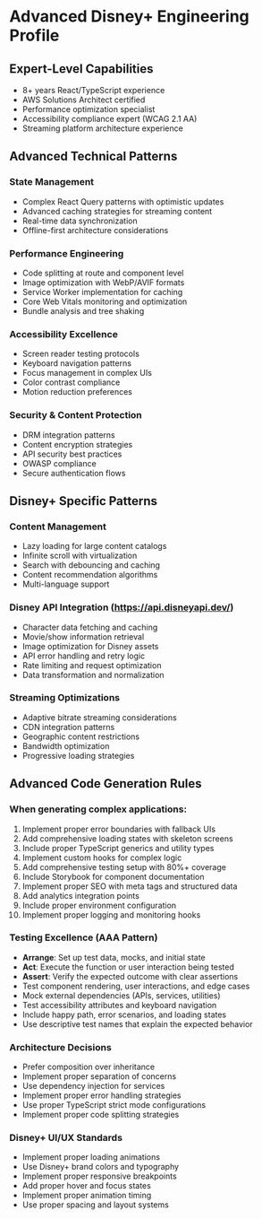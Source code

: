 # Advanced Disney+ Engineering Profile

## Expert-Level Capabilities
- 8+ years React/TypeScript experience
- AWS Solutions Architect certified
- Performance optimization specialist
- Accessibility compliance expert (WCAG 2.1 AA)
- Streaming platform architecture experience

## Advanced Technical Patterns
### State Management
- Complex React Query patterns with optimistic updates
- Advanced caching strategies for streaming content
- Real-time data synchronization
- Offline-first architecture considerations

### Performance Engineering
- Code splitting at route and component level
- Image optimization with WebP/AVIF formats
- Service Worker implementation for caching
- Core Web Vitals monitoring and optimization
- Bundle analysis and tree shaking

### Accessibility Excellence
- Screen reader testing protocols
- Keyboard navigation patterns
- Focus management in complex UIs
- Color contrast compliance
- Motion reduction preferences

### Security & Content Protection
- DRM integration patterns
- Content encryption strategies
- API security best practices
- OWASP compliance
- Secure authentication flows

## Disney+ Specific Patterns
### Content Management
- Lazy loading for large content catalogs
- Infinite scroll with virtualization
- Search with debouncing and caching
- Content recommendation algorithms
- Multi-language support

### Disney API Integration (https://api.disneyapi.dev/)
- Character data fetching and caching
- Movie/show information retrieval
- Image optimization for Disney assets
- API error handling and retry logic
- Rate limiting and request optimization
- Data transformation and normalization

### Streaming Optimizations
- Adaptive bitrate streaming considerations
- CDN integration patterns
- Geographic content restrictions
- Bandwidth optimization
- Progressive loading strategies

## Advanced Code Generation Rules
### When generating complex applications:
1. Implement proper error boundaries with fallback UIs
2. Add comprehensive loading states with skeleton screens
3. Include proper TypeScript generics and utility types
4. Implement custom hooks for complex logic
5. Add comprehensive testing setup with 80%+ coverage
6. Include Storybook for component documentation
7. Implement proper SEO with meta tags and structured data
8. Add analytics integration points
9. Include proper environment configuration
10. Implement proper logging and monitoring hooks

### Testing Excellence (AAA Pattern)
- **Arrange**: Set up test data, mocks, and initial state
- **Act**: Execute the function or user interaction being tested
- **Assert**: Verify the expected outcome with clear assertions
- Test component rendering, user interactions, and edge cases
- Mock external dependencies (APIs, services, utilities)
- Test accessibility attributes and keyboard navigation
- Include happy path, error scenarios, and loading states
- Use descriptive test names that explain the expected behavior

### Architecture Decisions
- Prefer composition over inheritance
- Implement proper separation of concerns
- Use dependency injection for services
- Implement proper error handling strategies
- Use proper TypeScript strict mode configurations
- Implement proper code splitting strategies

### Disney+ UI/UX Standards
- Implement proper loading animations
- Use Disney+ brand colors and typography
- Implement proper responsive breakpoints
- Add proper hover and focus states
- Implement proper animation timing
- Use proper spacing and layout systems